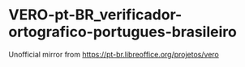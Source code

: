 # VERO-pt-BR_verificador-ortografico-portugues-brasileiro
Unofficial mirror from https://pt-br.libreoffice.org/projetos/vero
